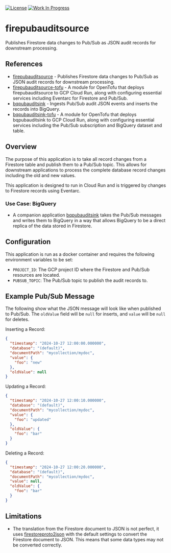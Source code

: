 [![License](https://img.shields.io/badge/License-Apache%202.0-blue.svg)](https://opensource.org/licenses/Apache-2.0) [![Work In Progress](https://img.shields.io/badge/Status-Work%20In%20Progress-yellow)](https://guide.unitvectorylabs.com/bestpractices/status/#work-in-progress)

# firepubauditsource

Publishes Firestore data changes to Pub/Sub as JSON audit records for downstream processing.

## References

- [firepubauditsource](https://github.com/UnitVectorY-Labs/firepubauditsource) - Publishes Firestore data changes to Pub/Sub as JSON audit records for downstream processing.
- [firepubauditsource-tofu](https://github.com/UnitVectorY-Labs/firepubauditsource-tofu) - A module for OpenTofu that deploys firepubauditsource to GCP Cloud Run, along with configuring essential services including Eventarc for Firestore and Pub/Sub.
- [bqpubauditsink](https://github.com/UnitVectorY-Labs/bqpubauditsink) - Ingests Pub/Sub audit JSON events and inserts the records into BigQuery.
- [bqpubauditsink-tofu](https://github.com/UnitVectorY-Labs/bqpubauditsink-tofu) - A module for OpenTofu that deploys bqpubauditsink to GCP Cloud Run, along with configuring essential services including the Pub/Sub subscription and BigQuery dataset and table.

## Overview

The purpose of this application is to take all record changes from a Firestore table and publish them to a Pub/Sub topic. This allows for downstream applications to process the complete database record changes including the old and new values.

This application is designed to run in Cloud Run and is triggered by changes to Firestore records using Eventarc.

### Use Case: BigQuery

- A companion application [bqpubauditsink](https://github.com/UnitVectorY-Labs/bqpubauditsink) takes the Pub/Sub messages and writes them to BigQuery in a way that allows BigQuery to be a direct replica of the data stored in Firestore.

## Configuration

This application is run as a docker container and requires the following environment variables to be set:

- `PROJECT_ID`: The GCP project ID where the Firestore and Pub/Sub resources are located.
- `PUBSUB_TOPIC`: The Pub/Sub topic to publish the audit records to.

## Example Pub/Sub Message

The following show what the JSON message will look like when published to Pub/Sub. The `oldValue` field will be `null` for inserts, and `value` will be `null` for deletes.

Inserting a Record:

```json
{
  "timestamp": "2024-10-27 12:00:00.000000",
  "database": "(default)",
  "documentPath": "mycollection/mydoc",
  "value": {
    "foo": "new"
  },
  "oldValue": null
}
```

Updating a Record:

```json
{
  "timestamp": "2024-10-27 12:00:10.000000",
  "database": "(default)",
  "documentPath": "mycollection/mydoc",
  "value": {
    "foo": "updated"
  },
  "oldValue": {
    "foo": "bar"
  }
}
```

Deleting a Record:

```json
{
  "timestamp": "2024-10-27 12:00:20.000000",
  "database": "(default)",
  "documentPath": "mycollection/mydoc",
  "value": null,
  "oldValue": {
    "foo": "bar"
  }
}
```

## Limitations

- The translation from the Firestore document to JSON is not perfect, it uses [firestoreproto2json](https://github.com/UnitVectorY-Labs/firestoreproto2json) with the default settings to convert the Firestore document to JSON. This means that some data types may not be converted correctly.
